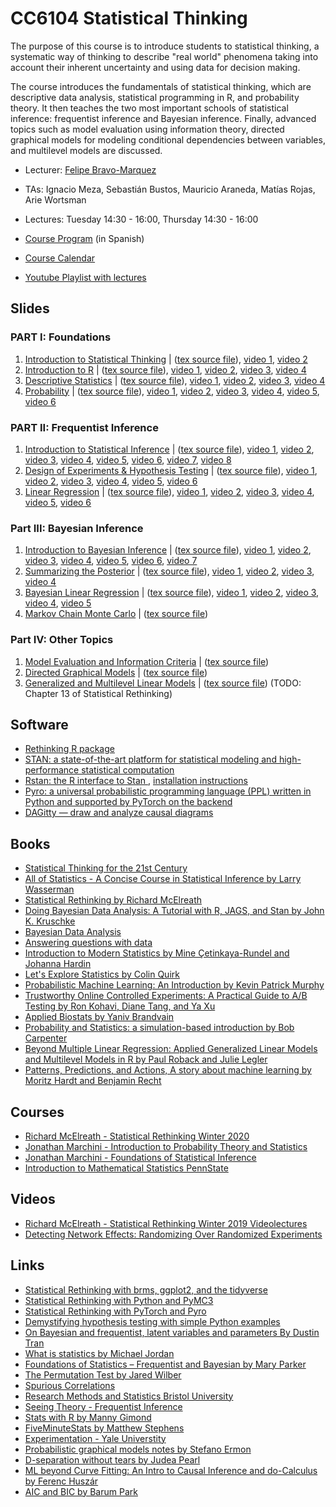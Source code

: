 # CC6104 Statistical Thinking

The purpose of this course is to introduce students to statistical thinking, a systematic way of thinking to describe "real world" phenomena taking into account their inherent uncertainty and using data for decision making.

The course introduces the fundamentals of statistical thinking, which are descriptive data analysis, statistical programming in R, and probability theory. It then teaches the two most important schools of statistical inference: frequentist inference and Bayesian inference. Finally, advanced topics such as model evaluation using information theory, directed graphical models for modeling conditional dependencies between variables, and multilevel models are discussed.


* Lecturer: [Felipe Bravo-Marquez](https://felipebravom.com/)
* TAs: Ignacio Meza, Sebastián Bustos, Mauricio Araneda, Matías Rojas, Arie Wortsman

* Lectures: Tuesday 14:30 - 16:00, Thursday 14:30 - 16:00  

* [Course Program](https://docs.google.com/document/d/1v-AlWXmS_v1MXgwO-0BOLU05CGbFarMx8EIsG-uDTok/edit?usp=sharing) (in Spanish)

* [Course Calendar](calendar.md)

* [Youtube Playlist with lectures](https://youtube.com/playlist?list=PLppKo85eGXiXpvRVYM5ZJEHWWofjzuiXw)


## Slides

### PART I: Foundations 
1. [Introduction to Statistical Thinking](slides/1_1_ST-intro.pdf) | ([tex source file](slides/1_1_ST-intro.tex)), [video 1](https://youtu.be/X4SqJu6lExM), [video 2](https://youtu.be/YbiQU5TTBX4)
1. [Introduction to R](slides/1_2_ST-R.pdf) | ([tex source file](slides/1_2_ST-R.tex)), [video 1](https://youtu.be/MbeLD3hWWVo), [video 2](https://youtu.be/9W_eWCy86F4),  [video 3](https://youtu.be/QvFXSw2-1r4), [video 4](https://youtu.be/y4JY7klrbfQ)
1. [Descriptive Statistics](slides/1_3_ST-explore.pdf) | ([tex source file](slides/1_3_ST-explore.tex)), [video 1](https://youtu.be/kWNskZ8_98o), [video 2](https://youtu.be/_FJ8x9M4b1w),  [video 3](https://youtu.be/m7VBNZ2mYWI), [video 4](https://youtu.be/ylGMJ_aSQk0)
1. [Probability](slides/1_4_ST-prob.pdf) | ([tex source file](slides/1_4_ST-prob.tex)), [video 1](https://youtu.be/R9AVYV73m1M), [video 2](https://youtu.be/zubh1jbRiKE),  [video 3](https://youtu.be/uiwToagp0z4), [video 4](https://youtu.be/RlhN3t_VIyw), [video 5](https://youtu.be/4kV1dBaeWVc), [video 6]( https://youtu.be/MGyXc70JdSk)

### PART II: Frequentist Inference

1. [Introduction to Statistical Inference](slides/2_1_ST-inference.pdf) | ([tex source file](slides/2_1_ST-inference.tex)), [video 1](https://youtu.be/A0BAhO9_RSI), [video 2](https://youtu.be/6Io555e2stM),  [video 3](https://youtu.be/2-Q2f6zmTns), [video 4](https://youtu.be/Hp2A5EJoXbk), [video 5](https://youtu.be/M0Ag4bww7Q0), [video 6](https://youtu.be/K7khgecup3I), [video 7](https://youtu.be/uZ126Lh3L-k), [video 8]( https://youtu.be/kHSPx99nJ7g)
1. [Design of Experiments & Hypothesis Testing](slides/2_2_ST-hypothesis.pdf) | ([tex source file](slides/2_2_ST-hypothesis.tex)),  [video 1](https://youtu.be/3MueyHnNNig), [video 2](https://youtu.be/JuyIrya23E0),  [video 3](https://youtu.be/OXTyG6DIvK4), [video 4](https://youtu.be/95QeSwrNoLI), [video 5](https://youtu.be/ZCr3WCdc-54), [video 6](https://youtu.be/T6ZR0KoKhBQ)
1. [Linear Regression](slides/2_3_ST-regression.pdf) | ([tex source file](slides/2_3_ST-regression.tex)),  [video 1](https://youtu.be/ZLZXJPKH6tU), [video 2](https://youtu.be/mW7bHkJBcB4),  [video 3](https://youtu.be/SHa5Neb7bfg), [video 4](https://youtu.be/rCD_jofxecY), [video 5](https://youtu.be/ir4P_f3s44g), [video 6](https://youtu.be/wfNhJWHPOi8)

### Part III: Bayesian Inference 
1. [Introduction to Bayesian Inference](slides/3_1_ST-bayesian.pdf) | ([tex source file](slides/3_1_ST-bayesian.tex)), [video 1](https://youtu.be/Gf2uuElPH0g), [video 2](https://youtu.be/5ZZ3PTPdZQw),  [video 3](https://youtu.be/d_jXwM_-5jc), [video 4](https://youtu.be/yZW1V3X4J94), [video 5](https://youtu.be/-fw0ktR7psM), [video 6](https://youtu.be/0oK9M82sw8Q), [video 7](https://youtu.be/u7Qdw5rDDDU)
1. [Summarizing the Posterior](slides/3_2_ST-posterior.pdf) | ([tex source file](slides/3_2_ST-posterior.tex)), [video 1](https://youtu.be/67o8wcZsgtk), [video 2](https://youtu.be/Xr8S1Uv_5GQ),  [video 3](https://youtu.be/XJKyW4tYp_0), [video 4](https://youtu.be/OMipgV727wo)  
1. [Bayesian Linear Regression](slides/3_3_ST-bayes_lin.pdf) | ([tex source file](slides/3_3_ST-bayes_lin.tex)), [video 1](https://youtu.be/DrwhRshBVjM), [video 2](https://youtu.be/lgNMDCzTV9k),  [video 3](https://youtu.be/ajMucPrZDpU), [video 4](https://youtu.be/YSGWWSUMPOk), [video 5](https://youtu.be/Ma9V8Nown9Q)
1. [Markov Chain Monte Carlo](slides/3_4_ST-MCMC.pdf) | ([tex source file](slides/3_4_ST-MCMC.tex)) 

### Part IV: Other Topics
1. [Model Evaluation and Information Criteria](slides/4_1_ST-eval.pdf) | ([tex source file](slides/4_1_ST-eval.tex)) 
1. [Directed Graphical Models](slides/4_2_ST-dag.pdf) | ([tex source file](slides/4_2_ST-dag.tex)) 
1. [Generalized and Multilevel Linear Models](slides/4_3_ST-multi.pdf) | ([tex source file](slides/4_3_ST-multi.tex))  (TODO: Chapter 13 of Statistical Rethinking)


## Software

* [Rethinking R package](https://github.com/rmcelreath/rethinking)
* [STAN: a state-of-the-art platform for statistical modeling and high-performance statistical computation](https://mc-stan.org/)
* [Rstan: the R interface to Stan ](http://mc-stan.org/rstan/), [installation instructions](https://github.com/stan-dev/rstan/wiki/RStan-Getting-Started)
* [Pyro:  a universal probabilistic programming language (PPL) written in Python and supported by PyTorch on the backend](https://pyro.ai/)
* [DAGitty — draw and analyze causal diagrams](http://dagitty.net/)



## Books

* [Statistical Thinking for the 21st Century](https://statsthinking21.org/)
* [All of Statistics -  A Concise Course in Statistical Inference by Larry Wasserman](http://www.stat.cmu.edu/~larry/all-of-statistics/)
* [Statistical Rethinking by Richard McElreath](https://xcelab.net/rm/statistical-rethinking/)
* [Doing Bayesian Data Analysis: A Tutorial with R, JAGS, and Stan by John K. Kruschke](https://sites.google.com/site/doingbayesiandataanalysis/)
* [Bayesian Data Analysis](http://www.stat.columbia.edu/~gelman/book/)
* [Answering questions with data](https://crumplab.github.io/statistics/)
* [Introduction to Modern Statistics by Mine Çetinkaya-Rundel and Johanna Hardin](https://openintro-ims.netlify.app)
* [Let's Explore Statistics by Colin Quirk](https://bookdown.org/cquirk/LetsExploreStatistics/)
* [Probabilistic Machine Learning: An Introduction by Kevin Patrick Murphy](https://probml.github.io/pml-book/book1.html)
* [Trustworthy Online Controlled Experiments: A Practical Guide to A/B Testing by Ron Kohavi, Diane Tang, and Ya Xu](https://www.cambridge.org/core/books/trustworthy-online-controlled-experiments/D97B26382EB0EB2DC2019A7A7B518F59)
* [Applied Biostats by Yaniv Brandvain](https://bookdown.org/ybrandvain/Applied-Biostats/)
* [Probability and Statistics: a simulation-based introduction by Bob Carpenter](https://github.com/bob-carpenter/prob-stats)
* [Beyond Multiple Linear Regression: Applied Generalized Linear Models and Multilevel Models in R by Paul Roback and Julie Legler](https://bookdown.org/roback/bookdown-BeyondMLR/)
* [Patterns, Predictions, and Actions, A story about machine learning by Moritz Hardt and Benjamin Recht](https://mlstory.org/) 

## Courses

* [Richard McElreath - Statistical Rethinking Winter 2020](https://github.com/rmcelreath/stat_rethinking_2020)
* [Jonathan Marchini - Introduction to Probability Theory and Statistics](https://jmarchini.org/teaching/#introduction-to-probability-and-statistics)
* [Jonathan Marchini - Foundations of Statistical Inference](https://jmarchini.org/teaching/#part-b-foundations-of-statistical-inference-bs2a)
* [Introduction to Mathematical Statistics PennState](https://online.stat.psu.edu/stat415/)

## Videos

* [Richard McElreath - Statistical Rethinking Winter 2019 Videolectures](https://www.youtube.com/playlist?list=PLDcUM9US4XdNM4Edgs7weiyIguLSToZRI)
* [Detecting Network Effects: Randomizing Over Randomized Experiments](https://youtu.be/1v5_CzdRVAc)



## Links
* [Statistical Rethinking with brms, ggplot2, and the tidyverse](https://bookdown.org/ajkurz/Statistical_Rethinking_recoded/)
* [Statistical Rethinking with Python and PyMC3](https://github.com/pymc-devs/resources/tree/master/Rethinking)
* [Statistical Rethinking with PyTorch and Pyro](https://fehiepsi.github.io/rethinking-pyro/)
* [Demystifying hypothesis testing with simple Python examples](https://towardsdatascience.com/demystifying-hypothesis-testing-with-simple-python-examples-4997ad3c5294)
* [On Bayesian and frequentist, latent variables and parameters By Dustin Tran](http://dustintran.com/blog/on-bayesian-and-frequentist-latent-variables-and-parameters)
* [What is statistics by Michael Jordan](https://www.youtube.com/watch?v=EYIKy_FM9x0&t=4742s)
* [Foundations of Statistics – Frequentist and Bayesian by Mary Parker](https://www.austincc.edu/mparker/stat/nov04/talk_nov04.pdf)
* [The Permutation Test by Jared Wilber](https://www.jwilber.me/permutationtest/)
* [Spurious Correlations](https://tylervigen.com/old-version.html)
* [Research Methods and Statistics Bristol University](http://www.bristol.ac.uk/medical-school/media/rms/red/index.html)
* [Seeing Theory - Frequentist Inference](https://seeing-theory.brown.edu/frequentist-inference/)
* [Stats with R by Manny Gimond](https://mgimond.github.io/Stats-in-R/index.html)
* [FiveMinuteStats by Matthew Stephens](https://stephens999.github.io/fiveMinuteStats/index.html)
* [Experimentation - Yale Universtity](http://www.stat.yale.edu/Courses/1997-98/101/expdes.htm) 
* [Probabilistic graphical models notes by Stefano Ermon](https://ermongroup.github.io/cs228-notes/)
* [D-separation without tears by Judea Pearl](http://bayes.cs.ucla.edu/BOOK-2K/d-sep.html)
* [ML beyond Curve Fitting: An Intro to Causal Inference and do-Calculus by Ferenc Huszár](https://www.inference.vc/untitled/)
* [AIC and BIC by  Barum Park](https://barumpark.com/blog/2018/aic-and-bic/)

